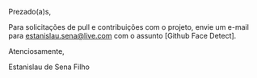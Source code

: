 Prezado(a)s,

Para solicitações de pull e contribuições com o projeto, envie um e-mail para estanislau.sena@live.com com o assunto [Github Face Detect]. 

Atenciosamente,

Estanislau de Sena Filho

